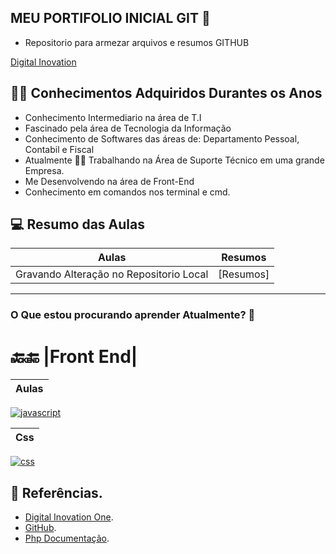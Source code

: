 
## MEU PORTIFOLIO INICIAL GIT 🏁


* Repositorio para armezar arquivos e resumos GITHUB

[Digital Inovation](https://web.dio.me/articles)

##  👩‍💻 Conhecimentos Adquiridos Durantes os Anos
- Conhecimento Intermediario na área de T.I
- Fascinado pela área de Tecnologia da Informação
- Conhecimento de Softwares das áreas de: Departamento Pessoal, Contabil e Fiscal 
- Atualmente 👨‍🏭 Trabalhando na Área de Suporte Técnico em uma grande Empresa.
 - Me Desenvolvendo na área de Front-End
 - Conhecimento em comandos nos terminal e cmd.
## 💻 Resumo das Aulas

| Aulas | Resumos | 
|-------|---------|
| Gravando Alteração no Repositorio Local | [Resumos]

----

### O Que estou procurando aprender Atualmente? 🤔

# 🔙🔚 |Front End|
         
| Aulas |         
|-------|
[![javascript](https://cdn3.emoji.gg/emojis/9467-javascript.png)](https://emoji.gg/emoji/9467-javascript) 


|Css |         
|--------|
[![css](https://cdn3.emoji.gg/emojis/82119-css.png)](https://emoji.gg/emoji/82119-css)





## 🔗 Referências.

- [Digital Inovation One]().
- [GitHub]().
- [Php Documentação]().